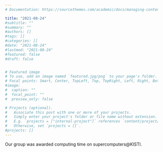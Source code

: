 ```yaml
---
# Documentation: https://sourcethemes.com/academic/docs/managing-content/

title: "2021-08-24"
#subtitle: ""
#summary: ""
#authors: []
#tags: []
#categories: []
#date: "2021-08-24"
#lastmod: "2021-08-24"
#featured: false
#draft: false


# Featured image
# To use, add an image named `featured.jpg/png` to your page's folder.
# Focal points: Smart, Center, TopLeft, Top, TopRight, Left, Right, BottomLeft, Bottom, BottomRight.
#image:
#  caption: ""
#  focal_point: ""
#  preview_only: false

# Projects (optional).
#   Associate this post with one or more of your projects.
#   Simply enter your project's folder or file name without extension.
#   E.g. `projects = ["internal-project"]` references `content/project/deep-learning/index.md`.
#   Otherwise, set `projects = []`.
#projects: []
---
```


Our group was awarded computing time on supercomputers@KISTI. 


